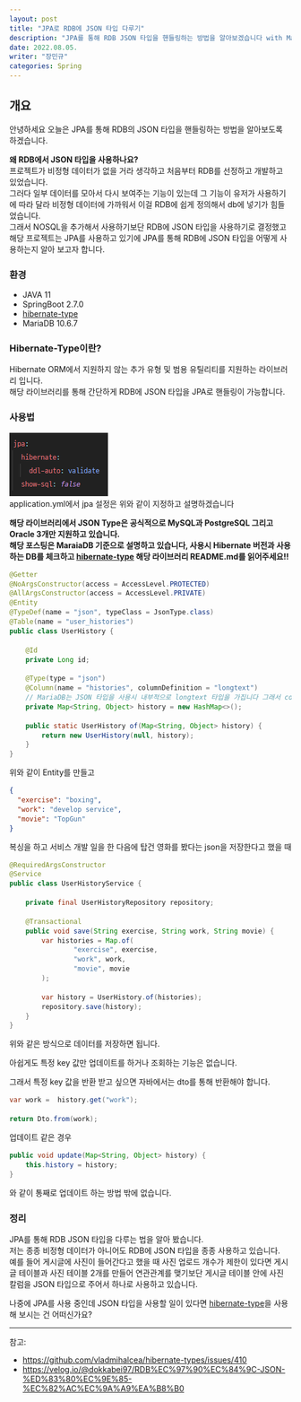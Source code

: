 ```yaml
---
layout: post
title: "JPA로 RDB에 JSON 타입 다루기"
description: "JPA를 통해 RDB JSON 타입을 핸들링하는 방법을 알아보겠습니다 with MariaDB"
date: 2022.08.05.
writer: "장민규"
categories: Spring
---
```



## 개요

안녕하세요 오늘은 JPA를 통해 RDB의 JSON 타입을 핸들링하는 방법을 알아보도록 하겠습니다.

**왜 RDB에서 JSON 타입을 사용하나요?**   
프로젝트가 비정형 데이터가 없을 거라 생각하고 처음부터 RDB를 선정하고 개발하고 있었습니다.   
그러다 일부 데이터를 모아서 다시 보여주는 기능이 있는데 그 기능이 유저가 사용하기에 따라 달라 비정형 데이터에 가까워서 이걸 RDB에 쉽게 정의해서 db에 넣기가 힘들었습니다.   
그래서 NOSQL을 추가해서 사용하기보단 RDB에 JSON 타입을 사용하기로 결정했고 해당 프로젝트는 JPA를 사용하고 있기에 JPA를 통해 RDB에 JSON 타입을 어떻게 사용하는지 알아 보고자 합니다.

### 환경

- JAVA 11
- SpringBoot 2.7.0
- [hibernate-type](https://github.com/vladmihalcea/hibernate-types)
- MariaDB 10.6.7

### Hibernate-Type이란?
Hibernate ORM에서 지원하지 않는 추가 유형 및 범용 유틸리티를 지원하는 라이브러리 입니다.   
해당 라이브러리를 통해 간단하게 RDB에 JSON 타입을 JPA로 핸들링이 가능합니다.

### 사용법

![application.yml](../images/2022-08-05-Jpa_Json-Type/1.PNG)   
application.yml에서 jpa 설정은 위와 같이 지정하고 설명하겠습니다

**해당 라이브러리에서 JSON Type은 공식적으로 MySQL과 PostgreSQL 그리고 Oracle 3개만 지원하고 있습니다.**   
**해당 포스팅은 MaraiaDB 기준으로 설명하고 있습니다, 사용시 Hibernate 버전과 사용하는 DB를 체크하고 [hibernate-type](https://github.com/vladmihalcea/hibernate-types) 해당 라이브러리 README.md를 읽어주세요!!**
```java
@Getter
@NoArgsConstructor(access = AccessLevel.PROTECTED)
@AllArgsConstructor(access = AccessLevel.PRIVATE)
@Entity
@TypeDef(name = "json", typeClass = JsonType.class)
@Table(name = "user_histories")
public class UserHistory {
    
    @Id
    private Long id;
    
    @Type(type = "json")
    @Column(name = "histories", columnDefinition = "longtext")
    // MariaDB는 JSON 타입을 사용시 내부적으로 longtext 타입을 가집니다 그래서 columnDefinition을 longtext로 지정 해야 합니다 
    private Map<String, Object> history = new HashMap<>();
    
    public static UserHistory of(Map<String, Object> history) {
        return new UserHistory(null, history);
    }
}
```
위와 같이 Entity를 만들고

```json 
{
  "exercise": "boxing",
  "work": "develop service",
  "movie": "TopGun"
}
```
복싱을 하고 서비스 개발 일을 한 다음에 탑건 영화를 봤다는 json을 저장한다고 했을 때
```java
@RequiredArgsConstructor
@Service
public class UserHistoryService {
    
    private final UserHistoryRepository repository;
    
    @Transactional
    public void save(String exercise, String work, String movie) {
        var histories = Map.of(
                "exercise", exercise,
                "work", work,
                "movie", movie
        );
        
        var history = UserHistory.of(histories);
        repository.save(history);
    }
}
```
위와 같은 방식으로 데이터를 저장하면 됩니다.

아쉽게도 특정 key 값만 업데이트를 하거나
조회하는 기능은 없습니다.

그래서 특정 key 값을 반환 받고 싶으면 자바에서는 dto를 통해 반환해야 합니다. 
```java
var work =  history.get("work");

return Dto.from(work);
```

업데이트 같은 경우
```java
public void update(Map<String, Object> history) {
    this.history = history;
}
```
와 같이 통째로 업데이트 하는 방법 밖에 없습니다.

### 정리
JPA를 통해 RDB JSON 타입을 다루는 법을 알아 봤습니다.   
저는 종종 비정형 데이터가 아니어도 RDB에 JSON 타입을 종종 사용하고 있습니다.   
예를 들어 게시글에 사진이 들어간다고 했을 때 사진 업로드 개수가 제한이 있다면 게시글 테이블과 사진 테이블 2개를 만들어 연관관계를 맺기보단
게시글 테이블 안에 사진 칼럼을 JSON 타입으로 주어서 하나로 사용하고 있습니다.

나중에 JPA를 사용 중인데 JSON 타입을 사용할 일이 있다면
[hibernate-type](https://github.com/vladmihalcea/hibernate-types)을 사용해 보시는 건 어떠신가요?

---
참고:
- https://github.com/vladmihalcea/hibernate-types/issues/410
- https://velog.io/@dokkabei97/RDB%EC%97%90%EC%84%9C-JSON-%ED%83%80%EC%9E%85-%EC%82%AC%EC%9A%A9%EA%B8%B0